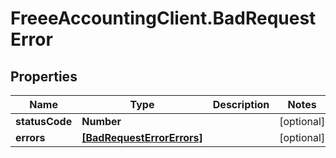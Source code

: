 # FreeeAccountingClient.BadRequestError

## Properties
Name | Type | Description | Notes
------------ | ------------- | ------------- | -------------
**statusCode** | **Number** |  | [optional] 
**errors** | [**[BadRequestErrorErrors]**](BadRequestErrorErrors.md) |  | [optional] 


